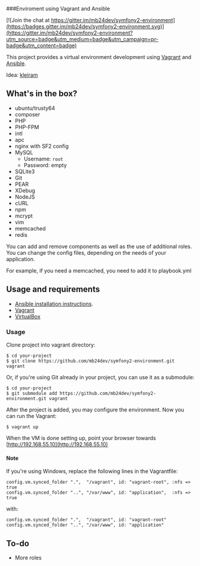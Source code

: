 ###Enviroment using Vagrant and Ansible

[![Join the chat at https://gitter.im/mb24dev/symfony2-environment](https://badges.gitter.im/mb24dev/symfony2-environment.svg)](https://gitter.im/mb24dev/symfony2-environment?utm_source=badge&utm_medium=badge&utm_campaign=pr-badge&utm_content=badge)

This project provides a virtual environment development using
[Vagrant](https://www.vagrantup.com) and [Ansible](http://www.ansible.com).

Idea: [kleiram](https://github.com/kleiram/vagrant-symfony)

## What's in the box?

- ubuntu/trusty64
- composer
- PHP
- PHP-FPM
- intl
- apc
- nginx with SF2 config
- MySQL
  * Username: `root`
  * Password: empty
- SQLite3
- Git
- PEAR
- XDebug
- NodeJS
- cURL
- npm
- mcrypt
- vim
- memcached
- redis

You can add and remove components as well as the use of additional roles.
You can change the config files, depending on the needs of your application.

For example, if you need a memcached, you need to add it to playbook.yml

## Usage and requirements

- [Ansible installation instructions](http://docs.ansible.com/intro_installation.html#installation).
- [Vagrant](https://www.vagrantup.com)
- [VirtualBox](https://www.virtualbox.org)

### Usage

Clone project into vagrant directory:

    $ cd your-project
    $ git clone https://github.com/mb24dev/symfony2-environment.git vagrant

Or, if you're using Git already in your project, you can use it as a submodule:

    $ cd your-project
    $ git submodule add https://github.com/mb24dev/symfony2-environment.git vagrant

After the project is added, you may configure the environment.
Now you can run the Vagrant:

    $ vagrant up

When the VM is done setting up, point your browser
towards [http://192.168.55.10](http://192.168.55.10)

#### Note

If you're using Windows, replace the following lines in the Vagrantfile:

    config.vm.synced_folder ".",  "/vagrant", id: "vagrant-root", :nfs => true
    config.vm.synced_folder "..", "/var/www", id: "application",  :nfs => true

with:

    config.vm.synced_folder ".",  "/vagrant", id: "vagrant-root"
    config.vm.synced_folder "..", "/var/www", id: "application"

## To-do

- More roles